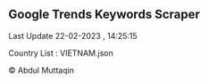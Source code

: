 

## Google Trends Keywords Scraper 
 
Last Update 22-02-2023 , 14:25:15

Country List :
VIETNAM.json



© Abdul Muttaqin 
